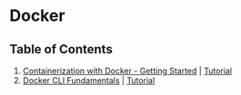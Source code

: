 # Docker

## Table of Contents

1. [Containerization with Docker - Getting Started](./lesson-01.md) | [Tutorial](https://youtu.be/SpMdQRGGwRE?si=pqWyWA0gE1WPRorW)
2. [Docker CLI Fundamentals](./lesson-02.md) | [Tutorial](https://youtu.be/VFPTcHgQ9x0?si=4IDefCcQmx_Goqot)
